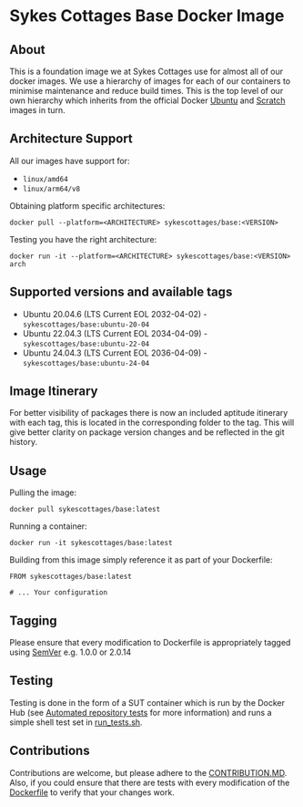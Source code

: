 # Sykes Cottages Base Docker Image

## About

This is a foundation image we at Sykes Cottages use for almost all of our docker images. We use a 
hierarchy of images for each of our containers to minimise maintenance and reduce build times. This is the top level of our own hierarchy which inherits from the official Docker [Ubuntu](https://hub.docker.com/_/ubuntu/) and [Scratch](https://hub.docker.com/_/scratch) images in turn.

## Architecture Support

All our images have support for:
- `linux/amd64`
- `linux/arm64/v8`

Obtaining platform specific architectures:

```shell
docker pull --platform=<ARCHITECTURE> sykescottages/base:<VERSION>
```

Testing you have the right architecture:

```shell
docker run -it --platform=<ARCHITECTURE> sykescottages/base:<VERSION> arch
```

## Supported versions and available tags

- Ubuntu 20.04.6 (LTS Current EOL 2032-04-02) - `sykescottages/base:ubuntu-20-04`
- Ubuntu 22.04.3 (LTS Current EOL 2034-04-09) - `sykescottages/base:ubuntu-22-04`
- Ubuntu 24.04.3 (LTS Current EOL 2036-04-09) - `sykescottages/base:ubuntu-24-04`

## Image Itinerary

For better visibility of packages there is now an included aptitude itinerary with each tag, this is located in the corresponding folder to the tag. 
This will give better clarity on package version changes and be reflected in the git history. 

## Usage

Pulling the image:
```
docker pull sykescottages/base:latest
```

Running a container:
```
docker run -it sykescottages/base:latest
```

Building from this image simply reference it as part of your Dockerfile:

```
FROM sykescottages/base:latest

# ... Your configuration
```

## Tagging

Please ensure that every modification to Dockerfile is appropriately tagged using [SemVer](http://semver.org/) e.g. 1.0.0 or 2.0.14

## Testing

Testing is done in the form of a SUT container which is run by the Docker Hub (see [Automated repository tests](https://docs.docker.com/docker-hub/builds/automated-testing/) for more information) and runs a simple shell test set in [run_tests.sh](https://github.com/SykesCottages/docker-base/blob/master/run_tests.sh).

## Contributions

Contributions are welcome, but please adhere to the [CONTRIBUTION.MD](https://github.com/SykesCottages/docker-base/blob/master/CONTRIBUTION.MD). Also, if you could ensure that there are tests with every modification of the [Dockerfile](https://github.com/SykesCottages/docker-base/blob/master/Dockerfile) to verify that your changes work.
